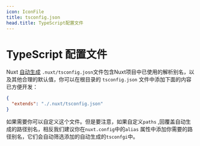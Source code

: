 ```yaml
---
icon: IconFile
title: tsconfig.json
head.title: TypeScript配置文件
---
```


# TypeScript 配置文件

Nuxt [自动生成]() `.nuxt/tsconfig.josn`文件包含Nuxt项目中已使用的解析别名，以及其他合理的默认值，你可以在根目录的 `tsconfig.json` 文件中添加下面的内容已方便开发：


```json
{
  "extends": "./.nuxt/tsconfig.json"
}
```
如果需要你可以自定义这个文件。但是要注意，如果自定义`paths` ,回覆盖自动生成的路径别名，相反我们建议你在`nuxt.config`中的`alias` 属性中添加你需要的路径别名，它们会自动筛选添加的自动生成的`tsconfgi`中。
